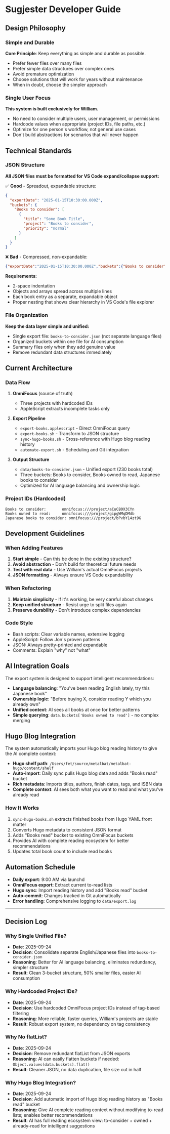 # Sugjester Developer Guide

## Design Philosophy

### Simple and Durable
**Core Principle**: Keep everything as simple and durable as possible.

- Prefer fewer files over many files
- Prefer simple data structures over complex ones
- Avoid premature optimization
- Choose solutions that will work for years without maintenance
- When in doubt, choose the simpler approach

### Single User Focus
**This system is built exclusively for William.**

- No need to consider multiple users, user management, or permissions
- Hardcode values when appropriate (project IDs, file paths, etc.)
- Optimize for one person's workflow, not general use cases
- Don't build abstractions for scenarios that will never happen

## Technical Standards

### JSON Structure
**All JSON files must be formatted for VS Code expand/collapse support:**

✅ **Good** - Spreadout, expandable structure:
```json
{
  "exportDate": "2025-01-15T10:30:00.000Z",
  "buckets": {
    "Books to consider": [
      {
        "title": "Some Book Title",
        "project": "Books to consider",
        "priority": "normal"
      }
    ]
  }
}
```

❌ **Bad** - Compressed, non-expandable:
```json
{"exportDate":"2025-01-15T10:30:00.000Z","buckets":{"Books to consider":[{"title":"Some Book Title","project":"Books to consider","priority":"normal"}]}}
```

**Requirements:**
- 2-space indentation
- Objects and arrays spread across multiple lines
- Each book entry as a separate, expandable object
- Proper nesting that shows clear hierarchy in VS Code's file explorer

### File Organization
**Keep the data layer simple and unified:**

- Single export file: `books-to-consider.json` (not separate language files)
- Organized buckets within one file for AI consumption
- Summary files only when they add genuine value
- Remove redundant data structures immediately

## Current Architecture

### Data Flow
1. **OmniFocus** (source of truth)
   - Three projects with hardcoded IDs
   - AppleScript extracts incomplete tasks only

2. **Export Pipeline**
   - `export-books.applescript` - Direct OmniFocus query
   - `export-books.sh` - Transform to JSON structure
   - `sync-hugo-books.sh` - Cross-reference with Hugo blog reading history
   - `automate-export.sh` - Scheduling and Git integration

3. **Output Structure**
   - `data/books-to-consider.json` - Unified export (230 books total)
   - Three buckets: Books to consider, Books owned to read, Japanese books to consider
   - Optimized for AI language balancing and ownership logic

### Project IDs (Hardcoded)
```
Books to consider:       omnifocus:///project/aCuCB0X3CYn
Books owned to read:     omnifocus:///project/gipgWMqDMdb  
Japanese books to consider: omnifocus:///project/bPvbY14zt9G
```

## Development Guidelines

### When Adding Features
1. **Start simple** - Can this be done in the existing structure?
2. **Avoid abstraction** - Don't build for theoretical future needs
3. **Test with real data** - Use William's actual OmniFocus projects
4. **JSON formatting** - Always ensure VS Code expandability

### When Refactoring
1. **Maintain simplicity** - If it's working, be very careful about changes
2. **Keep unified structure** - Resist urge to split files again
3. **Preserve durability** - Don't introduce complex dependencies

### Code Style
- Bash scripts: Clear variable names, extensive logging
- AppleScript: Follow Jon's proven patterns
- JSON: Always pretty-printed and expandable
- Comments: Explain "why" not "what"

## AI Integration Goals
The export system is designed to support intelligent recommendations:

- **Language balancing**: "You've been reading English lately, try this Japanese book"
- **Ownership logic**: "Before buying X, consider reading Y which you already own"  
- **Unified context**: AI sees all books at once for better patterns
- **Simple querying**: `data.buckets['Books owned to read']` - no complex merging

## Hugo Blog Integration

The system automatically imports your Hugo blog reading history to give the AI complete context:

- **Hugo shelf path**: `/Users/fet/source/metalbat/metalbat-hugo/content/shelf`
- **Auto-import**: Daily sync pulls Hugo blog data and adds "Books read" bucket
- **Rich metadata**: Imports titles, authors, finish dates, tags, and ISBN data
- **Complete context**: AI sees both what you want to read and what you've already read

### How It Works
1. `sync-hugo-books.sh` extracts finished books from Hugo YAML front matter
2. Converts Hugo metadata to consistent JSON format
3. Adds "Books read" bucket to existing OmniFocus buckets
4. Provides AI with complete reading ecosystem for better recommendations
5. Updates total book count to include read books

## Automation Schedule
- **Daily export**: 9:00 AM via launchd
- **OmniFocus export**: Extract current to-read lists  
- **Hugo sync**: Import reading history and add "Books read" bucket
- **Auto-commit**: Changes tracked in Git automatically
- **Error handling**: Comprehensive logging to `data/export.log`

---

## Decision Log

### Why Single Unified File?
- **Date**: 2025-09-24
- **Decision**: Consolidate separate English/Japanese files into `books-to-consider.json`
- **Reasoning**: Better for AI language balancing, eliminates redundancy, simpler structure
- **Result**: Clean 3-bucket structure, 50% smaller files, easier AI consumption

### Why Hardcoded Project IDs?
- **Date**: 2025-09-24  
- **Decision**: Use hardcoded OmniFocus project IDs instead of tag-based filtering
- **Reasoning**: More reliable, faster queries, William's projects are stable
- **Result**: Robust export system, no dependency on tag consistency

### Why No flatList?
- **Date**: 2025-09-24
- **Decision**: Remove redundant flatList from JSON exports
- **Reasoning**: AI can easily flatten buckets if needed: `Object.values(data.buckets).flat()`
- **Result**: Cleaner JSON, no data duplication, file size cut in half

### Why Hugo Blog Integration?
- **Date**: 2025-09-24
- **Decision**: Add automatic import of Hugo blog reading history as "Books read" bucket
- **Reasoning**: Give AI complete reading context without modifying to-read lists; enables better recommendations
- **Result**: AI has full reading ecosystem view: to-consider + owned + already-read for intelligent suggestions
